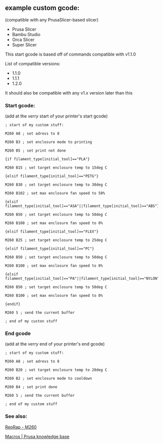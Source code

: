 ## example custom gcode:

(compatible with any PrusaSlicer-based slicer)
- Prusa Slicer
- Bambu Studio
- Orca Slicer
- Super Slicer

This start gcode is based off of commands compatible with v1.1.0

List of compatible versions:
- 1.1.0
- 1.1.1
- 1.2.0

It should also be compatible with any v1.x version later than this

### Start gcode:

(add at the *verry* start of your printer's start gcode)

```
; start of my custom stuff:

M260 A8 ; set adress to 8

M260 B3 ; set enclosure mode to printing

M260 B5 ; set print not done

{if filament_type[initial_tool]=="PLA"}

M260 B15 ; set target enclosure temp to 15deg C

{elsif filament_type[initial_tool]=="PETG"}

M260 B30 ; set target enclosure temp to 30deg C

M260 B102 ; set max enclosure fan speed to 50%

{elsif filament_type[initial_tool]=="ASA"||filament_type[initial_tool]=="ABS"}

M260 B50 ; set target enclosure temp to 50deg C

M260 B100 ; set max enclosure fan speed to 0%

{elsif filament_type[initial_tool]=="FLEX"}

M260 B25 ; set target enclosure temp to 25deg C

{elsif filament_type[initial_tool]=="PC"}

M260 B50 ; set target enclosure temp to 50deg C

M260 B100 ; set max enclosure fan speed to 0%

{elsif filament_type[initial_tool]=="PA"||filament_type[initial_tool]=="NYLON"}

M260 B50 ; set target enclosure temp to 50deg C

M260 B100 ; set max enclosure fan speed to 0%

{endif}

M260 S ; send the current buffer

; end of my custon stuff
```


### End gcode

(add at the *verry* end of your printer's end gcode)

```
; start of my custom stuff:

M260 A8 ; set adress to 8

M260 B20 ; set target enclosure temp to 20deg C

M260 B2 ; set enclosure mode to cooldown

M260 B4 ; set print done

M260 S ; send the current buffer

; end of my custom stuff
```

### See also:

[RepRap - M260](https://reprap.org/wiki/G-code#M260:_i2c_Send_Data)

[Macros | Prusa knowledge base](https://help.prusa3d.com/article/macros_1775)
